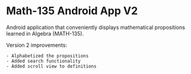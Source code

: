 Math-135 Android App V2
======================

Android application that conveniently displays mathematical propositions learned
in Algebra (MATH-135).

Version 2 improvements:

	- Alphabetized the propositions
	- Added search functionality
	- Added scroll view to definitions

